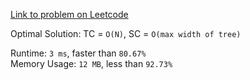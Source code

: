 [Link to problem on Leetcode](https://leetcode.com/problems/binary-tree-zigzag-level-order-traversal/)


Optimal Solution: TC = `O(N)`, SC = `O(max width of tree)`

Runtime: `3 ms`, faster than `80.67%` <br>
Memory Usage: `12 MB`, less than `92.73%`<br>